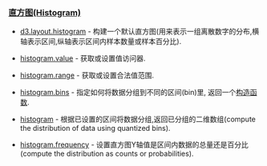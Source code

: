### [](https://github.com/mbostock/d3/wiki/Api%E5%8F%82%E8%80%83#%E7%9B%B4%E6%96%B9%E5%9B%BEhistogram)[直方图(Histogram)](https://github.com/mbostock/d3/wiki/Histogram-Layout)

*   [d3.layout.histogram](https://github.com/mbostock/d3/wiki/Histogram-Layout#wiki-histogram)&nbsp;- 构建一个默认直方图(用来表示一组离散数字的分布,横轴表示区间,纵轴表示区间内样本数量或样本百分比).

*   [histogram.value](https://github.com/mbostock/d3/wiki/Histogram-Layout#wiki-value)&nbsp;- 获取或设置值访问器.

*   [histogram.range](https://github.com/mbostock/d3/wiki/Histogram-Layout#wiki-range)&nbsp;- 获取或设置合法值范围.

*   [histogram.bins](https://github.com/mbostock/d3/wiki/Histogram-Layout#wiki-bins)&nbsp;- 指定如何将数据分组到不同的区间(bin)里, 返回一个[构造函数](https://github.com/mbostock/d3/wiki/Histogram-Layout#wiki-_histogram).

*   [histogram](https://github.com/mbostock/d3/wiki/Histogram-Layout#wiki-_histogram)&nbsp;- 根据已设置的区间将数据分组,返回已分组的二维数组(compute the distribution of data using quantized bins).

*   [histogram.frequency](https://github.com/mbostock/d3/wiki/Histogram-Layout#wiki-frequency)&nbsp;- 设置直方图Y轴值是区间内数据的总量还是百分比(compute the distribution as counts or probabilities).
